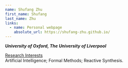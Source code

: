 ```yaml
---
name: Shufang Zhu
first_name: Shufang
last_name: Zhu
links:
  - name: Personal webpage
    absolute_url: https://shufang-zhu.github.io/
---
```

_**University of Oxford, The University of Liverpool**_

<ins>Research Interests</ins>   
Artificial Intelligence; Formal Methods; Reactive Synthesis.

